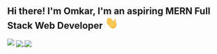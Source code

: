 <h2> Hi there! I'm Omkar, I'm an aspiring MERN Full Stack Web Developer <img src="https://raw.githubusercontent.com/ABSphreak/ABSphreak/master/gifs/Hi.gif" width="30px"> </h2>

<img src="https://camo.githubusercontent.com/5ddf73ad3a205111cf8c686f687fc216c2946a75005718c8da5b837ad9de78c9/68747470733a2f2f7468756d62732e6766796361742e636f6d2f4576696c4e657874446576696c666973682d736d616c6c2e676966" width="780" />

<a href="https://github.com/MartinHeinz/MartinHeinz">
  <img align="center" src="https://github-readme-stats.vercel.app/api/top-langs/?username=omjoshi29&theme=outrun"  height="210px" />
</a>
<a href="https://github.com/MartinHeinz/MartinHeinz">
  <img align="center" src="https://github-readme-stats.vercel.app/api?username=omjoshi29&count_private=true&theme=outrun&show_icons=true"  height="210px" />
</a>
